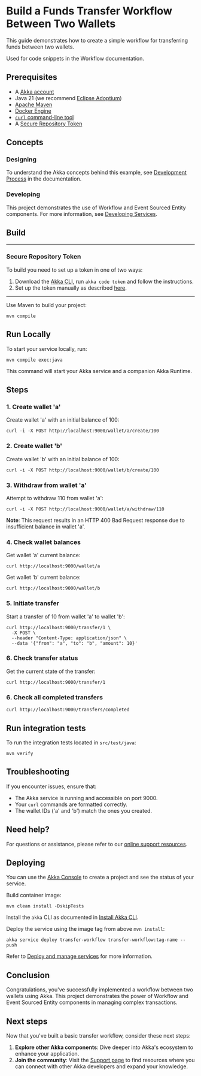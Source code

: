 # Build a Funds Transfer Workflow Between Two Wallets

This guide demonstrates how to create a simple workflow for transferring funds between two wallets.

Used for code snippets in the Workflow documentation.

## Prerequisites

- A [Akka account](https://console.akka.io/register)
- Java 21 (we recommend [Eclipse Adoptium](https://adoptium.net/marketplace/))
- [Apache Maven](https://maven.apache.org/install.html)
- [Docker Engine](https://docs.docker.com/get-started/get-docker/)
- [`curl` command-line tool](https://curl.se/download.html)
- A [Secure Repository Token](https://account.akka.io/token)

## Concepts

### Designing

To understand the Akka concepts behind this example, see [Development Process](https://doc.akka.io/concepts/development-process.html) in the documentation.

### Developing

This project demonstrates the use of Workflow and Event Sourced Entity components. For more information, see [Developing Services](https://doc.akka.io/java/index.html).

## Build

---

### Secure Repository Token

To build you need to set up a token in one of two ways:

1. Download the [Akka CLI](https://doc.akka.io/operations/cli/installation.html), run `akka code token` and follow the instructions.
2. Set up the token manually as described [here](https://account.akka.io/token).

---

Use Maven to build your project:

```shell
mvn compile
```

## Run Locally

To start your service locally, run:

```shell
mvn compile exec:java
```

This command will start your Akka service and a companion Akka Runtime.

## Steps

### 1. Create wallet 'a'

Create wallet 'a' with an initial balance of 100:

```shell
curl -i -X POST http://localhost:9000/wallet/a/create/100
```

### 2. Create wallet 'b'

Create wallet 'b' with an initial balance of 100:

```shell
curl -i -X POST http://localhost:9000/wallet/b/create/100
```

### 3. Withdraw from wallet 'a'

Attempt to withdraw 110 from wallet 'a':

```shell
curl -i -X POST http://localhost:9000/wallet/a/withdraw/110
```

**Note**: This request results in an HTTP 400 Bad Request response due to insufficient balance in wallet 'a'.

### 4. Check wallet balances

Get wallet 'a' current balance:

```shell
curl http://localhost:9000/wallet/a
```

Get wallet 'b' current balance:

```shell
curl http://localhost:9000/wallet/b
```

### 5. Initiate transfer

Start a transfer of 10 from wallet 'a' to wallet 'b':

```shell
curl http://localhost:9000/transfer/1 \
  -X POST \
  --header "Content-Type: application/json" \
  --data '{"from": "a", "to": "b", "amount": 10}'
```

### 6. Check transfer status

Get the current state of the transfer:

```shell
curl http://localhost:9000/transfer/1
```

### 6. Check all completed transfers

```shell
curl http://localhost:9000/transfers/completed
```

## Run integration tests

To run the integration tests located in `src/test/java`:

```shell
mvn verify
```

## Troubleshooting

If you encounter issues, ensure that:

- The Akka service is running and accessible on port 9000.
- Your `curl` commands are formatted correctly.
- The wallet IDs ('a' and 'b') match the ones you created.

## Need help?

For questions or assistance, please refer to our [online support resources](https://doc.akka.io/support/index.html).

## Deploying

You can use the [Akka Console](https://console.akka.io) to create a project and see the status of your service.

Build container image:

```shell
mvn clean install -DskipTests
```

Install the `akka` CLI as documented in [Install Akka CLI](https://doc.akka.io/operations/cli/installation.html).

Deploy the service using the image tag from above `mvn install`:

```shell
akka service deploy transfer-workflow transfer-workflow:tag-name --push
```

Refer to [Deploy and manage services](https://doc.akka.io/operations/services/deploy-service.html)
for more information.


## Conclusion

Congratulations, you've successfully implemented a workflow between two wallets using Akka. This project demonstrates the power of Workflow and Event Sourced Entity components in managing complex transactions.

## Next steps

Now that you've built a basic transfer workflow, consider these next steps:

1. **Explore other Akka components**: Dive deeper into Akka's ecosystem to enhance your application.
2. **Join the community**: Visit the [Support page](https://doc.akka.io/support/index.html) to find resources where you can connect with other Akka developers and expand your knowledge.
